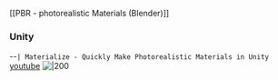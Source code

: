
[[PBR - photorealistic Materials (Blender)]]

### Unity
--`| Materialize - Quickly Make Photorealistic Materials in Unity` [youtube](https://www.youtube.com/watch?v=-LUlfdIZ6IM?t=4)
![|200](https://i.ytimg.com/vi/-LUlfdIZ6IM/hqdefault.jpg)
